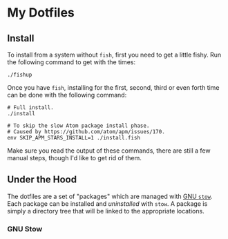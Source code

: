 # My Dotfiles

## Install
To install from a system without `fish`, first you need to get a
little fishy. Run the following command to get with the times:

```
./fishup
```

Once you have `fish`, installing for the first, second, third or even forth time can be done with the following command:

```
# Full install.
./install

# To skip the slow Atom package install phase.
# Caused by https://github.com/atom/apm/issues/170.
env SKIP_APM_STARS_INSTALL=1 ./install.fish
```

Make sure you read the output of these commands, there are still a
few manual steps, though I'd like to get rid of them.

## Under the Hood

The dotfiles are a set of "packages" which are managed with [GNU `stow`][stow].
Each package can be installed and *uninstalled* with `stow`. A package is simply
a directory tree that will be linked to the appropriate locations.

### GNU Stow

[stow]: https://www.gnu.org/software/stow/ "GNU stow"
